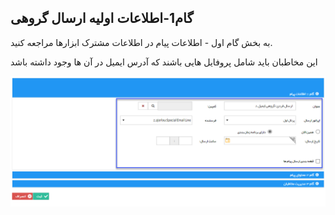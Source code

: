 ﻿## گام1-اطلاعات اولیه ارسال گروهی

به بخش گام اول - اطلاعات پیام در اطلاعات مشترک ابزارها مراجعه کنید.

این مخاطبان باید شامل پروفایل هایی باشند که آدرس ایمیل در آن ها وجود داشته باشد 

![](advertising-sendinggroupmail-firststep.png)

